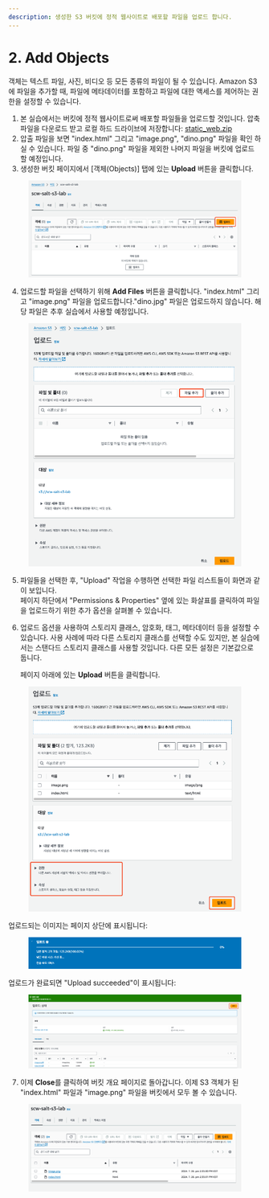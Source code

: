 ```yaml
---
description: 생성한 S3 버킷에 정적 웹사이트로 배포할 파일을 업로드 합니다.
---
```


# 2. Add Objects

객체는 텍스트 파일, 사진, 비디오 등 모든 종류의 파일이 될 수 있습니다. Amazon S3에 파일을 추가할 때, 파일에 메타데이터를 포함하고 파일에 대한 액세스를 제어하는 권한을 설정할 수 있습니다.

1. 본 실습에서는 버킷에 정적 웹사이트로써 배포할 파일들을 업로드할 것입니다. 압축 파일을 다운로드 받고 로컬 하드 드라이브에 저장합니다: [static\_web.zip](https://codnstj.s3.ap-northeast-2.amazonaws.com/static\_web.zip)&#x20;
2. 압출 파일을 보면 "index.html" 그리고 "image.png", "dino.png" 파일을 확인 하실 수 있습니다. 파일 중 "dino.png" 파일을 제외한 나머지 파일을 버킷에 업로드 할 예정입니다.
3. 생성한 버킷 페이지에서 \[객체(Objects)] 탭에 있는 **Upload** 버튼을 클릭합니다.

<figure><img src="../.gitbook/assets/image (6) (1) (1).png" alt=""><figcaption></figcaption></figure>

4. 업로드할 파일을 선택하기 위해 **Add Files** 버튼을 클릭합니다. "index.html" 그리고 "image.png" 파일을 업로드합니다."dino.jpg" 파일은 업로드하지 않습니다. 해당 파일은 추후 실습에서 사용할 예정입니다.

<figure><img src="../.gitbook/assets/image (7) (1).png" alt=""><figcaption></figcaption></figure>

5. 파일들을 선택한 후, "Upload" 작업을 수행하면 선택한 파일 리스트들이 화면과 같이 보입니다.\
   페이지 하단에서 "Permissions & Properties" 옆에 있는 화살표를 클릭하여 파일을 업로드하기 위한 추가 옵션을 살펴볼 수 있습니다.
6.  업로드 옵션을 사용하여 스토리지 클래스, 암호화, 태그, 메타데이터 등을 설정할 수 있습니다. 사용 사례에 따라 다른 스토리지 클래스를 선택할 수도 있지만, 본 실습에서는 스탠다드 스토리지 클래스를 사용할 것입니다. 다른 모든 설정은 기본값으로 둡니다.

    페이지 아래에 있는 **Upload** 버튼을 클릭합니다.

<figure><img src="../.gitbook/assets/image (2) (1) (1).png" alt=""><figcaption></figcaption></figure>

업로드되는 이미지는 페이지 상단에 표시됩니다:

<figure><img src="../.gitbook/assets/image (3) (1) (1).png" alt=""><figcaption></figcaption></figure>

업로드가 완료되면 "Upload succeeded"이 표시됩니다:

<figure><img src="../.gitbook/assets/image (4) (1) (1).png" alt=""><figcaption></figcaption></figure>

7. 이제 **Close**를 클릭하여 버킷 개요 페이지로 돌아갑니다. 이제 S3 객체가 된 "index.html" 파일과 "image.png" 파일을 버킷에서 모두 볼 수 있습니다.

<figure><img src="../.gitbook/assets/image (5) (1) (1).png" alt=""><figcaption></figcaption></figure>

[\
](https://catalog.workshops.aws/general-immersionday/ko-KR/basic-modules/60-s3/s3/2-s3#s3-.)
